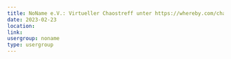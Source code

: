 ```yaml
---
title: NoName e.V.: Virtueller Chaostreff unter https://whereby.com/chaos-hd?roundedCornersOff
date: 2023-02-23
location: 
link: 
usergroup: noname
type: usergroup
---
```

